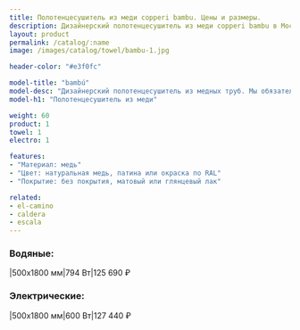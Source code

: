```yaml
---
title: Полотенцесушитель из меди copperi bambu. Цены и размеры.
description: Дизайнерский полотенцесушитель из меди copperi bambu в Москве по цене производителя.
layout: product
permalink: /catalog/:name
image: /images/catalog/towel/bambu-1.jpg

header-color: "#e3f0fc"

model-title: "bambú"
model-desc: "Дизайнерский полотенцесушитель из медных труб. Мы обязательно когда-нибудь придумаем крутое описание для этой модели, но сейчас совсем не до того. Посмотрите пока на картинки, всё и так понятно. А если не понятно, позвоните нам и мы всё расскажем. Или напишите, если не любите звонить."
model-h1: "Полотенцесушитель из меди"

weight: 60
product: 1
towel: 1
electro: 1

features:
- "Материал: медь"
- "Цвет: натуральная медь, патина или окраска по RAL"
- "Покрытие: без покрытия, матовый или глянцевый лак"

related:
- el-camino
- caldera
- escala
---
```

### Водяные:

|500x1800 мм|794 Вт|125 690 ₽

### Электрические:

|500x1800 мм|600 Вт|127 440 ₽